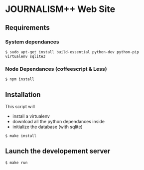 JOURNALISM++ Web Site
=====================

## Requirements

### System dependances

	$ sudo apt-get install build-essential python-dev python-pip virtualenv sqlite3

### Node Dependances (coffeescript & Less)
	
	$ npm install


## Installation

This script will

- install a virtualenv
- download all the python dependances inside
- initialize the database (with sqlite)  

```
$ make install
```

## Launch the developement server

	$ make run
